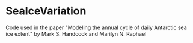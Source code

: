 # SeaIceVariation
Code used in the paper "Modeling the annual cycle of daily Antarctic sea ice extent" by Mark S. Handcock and Marilyn N. Raphael
